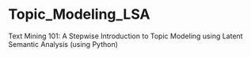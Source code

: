 # Topic_Modeling_LSA
Text Mining 101: A Stepwise Introduction to Topic Modeling using Latent Semantic Analysis (using Python)
